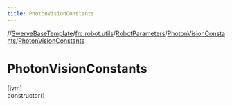 ```yaml
---
title: PhotonVisionConstants
---
```

//[SwerveBaseTemplate](../../../../index.html)/[frc.robot.utils](../../index.html)/[RobotParameters](../index.html)/[PhotonVisionConstants](index.html)/[PhotonVisionConstants](-photon-vision-constants.html)



# PhotonVisionConstants



[jvm]\
constructor()




